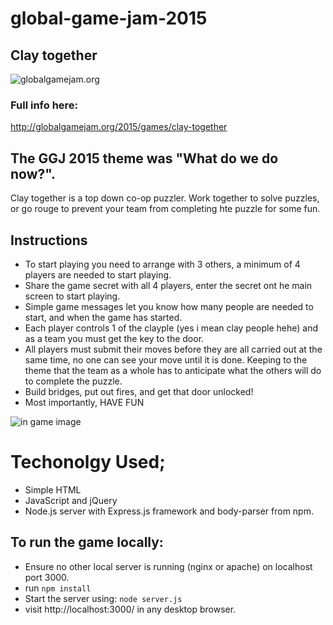 # global-game-jam-2015

## Clay together

![globalgamejam.org](http://globalgamejam.org/sites/default/files/styles/game_sidebar__wide/public/game/featured_image/splashpng_0.png?itok=IMu1chCw)

### Full info here:

http://globalgamejam.org/2015/games/clay-together

## The GGJ 2015 theme was "What do we do now?".

Clay together is a top down co-op puzzler.
Work together to solve puzzles, or go rouge to prevent your team from completing hte puzzle for some fun.

## Instructions

- To start playing you need to arrange with 3 others, a minimum of 4 players are needed to start playing.
- Share the game secret with all 4 players, enter the secret ont he main screen to start playing.
- Simple game messages let you know how many people are needed to start, and when the game has started.
- Each player controls 1 of the clayple (yes i mean clay people hehe) and as a team you must get the key to the door.
- All players must submit their moves before they are all carried out at the same time, no one can see your move until it is done. Keeping to the theme that the team as a whole has to anticipate what the others will do to complete the puzzle.
- Build bridges, put out fires, and get that door unlocked!
- Most importantly, HAVE FUN

![in game image](http://globalgamejam.org/sites/default/files/styles/game_content__wide/public/games/screenshots/capture1_5.png?itok=jrOfDQe0)

# Techonolgy Used;

- Simple HTML
- JavaScript and jQuery
- Node.js server with Express.js framework and body-parser from npm.

## To run the game locally:

- Ensure no other local server is running (nginx or apache) on localhost port 3000.
- run `npm install`
- Start the server using: `node server.js`
- visit http://localhost:3000/ in any desktop browser.

